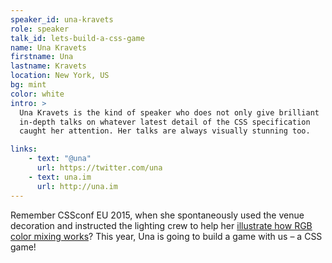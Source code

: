 ```yaml
---
speaker_id: una-kravets
role: speaker
talk_id: lets-build-a-css-game
name: Una Kravets
firstname: Una
lastname: Kravets
location: New York, US
bg: mint
color: white
intro: >
  Una Kravets is the kind of speaker who does not only give brilliant
  in-depth talks on whatever latest detail of the CSS specification
  caught her attention. Her talks are always visually stunning too.

links:
    - text: "@una"
      url: https://twitter.com/una
    - text: una.im
      url: http://una.im
---
```


<p>Remember CSSconf EU 2015, when she spontaneously used the venue
decoration and instructed the lighting crew to help her
<a href="https://www.youtube.com/watch?v=LY65F2e4B5w&index=3&list=PL37ZVnwpeshHoV6GgvG9WWAP6rjnEdAs9" target="_blank">illustrate how RGB color mixing works</a>?
This year, Una is going to build a game with us – a CSS game!</p>
